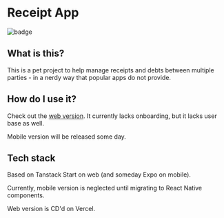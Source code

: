 # Receipt App

![badge](https://img.shields.io/endpoint?url=https://gist.githubusercontent.com/luixo/878178ea4ba8d28122cc72204df909e7/raw/backend_coverage_master.json)

## What is this?

This is a pet project to help manage receipts and debts between multiple parties - in a nerdy way that popular apps do not provide.

## How do I use it?

Check out the [web version](https://receipt.luixo.ru). It currently lacks onboarding, but it lacks user base as well.

Mobile version will be released some day.

## Tech stack

Based on Tanstack Start on web (and someday Expo on mobile).

Currently, mobile version is neglected until migrating to React Native components.

Web version is CD'd on Vercel.
